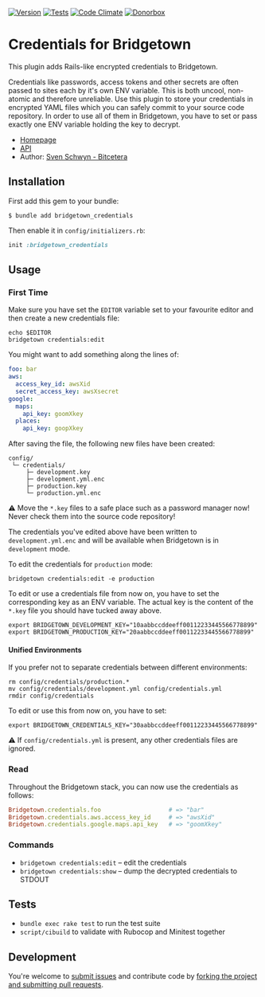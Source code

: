 [![Version](https://img.shields.io/gem/v/bridgetown_credentials.svg?style=flat)](https://rubygems.org/gems/bridgetown_credentials)
[![Tests](https://img.shields.io/github/workflow/status/svoop/bridgetown_credentials/Test.svg?style=flat&label=tests)](https://github.com/svoop/bridgetown_credentials/actions?workflow=Test)
[![Code Climate](https://img.shields.io/codeclimate/maintainability/svoop/bridgetown_credentials.svg?style=flat)](https://codeclimate.com/github/svoop/bridgetown_credentials/)
[![Donorbox](https://img.shields.io/badge/donate-on_donorbox-yellow.svg)](https://donorbox.org/bitcetera)

# Credentials for Bridgetown

This plugin adds Rails-like encrypted credentials to Bridgetown.

Credentials like passwords, access tokens and other secrets are often passed to sites each by it's own ENV variable. This is both uncool, non-atomic and therefore unreliable. Use this plugin to store your credentials in encrypted YAML files which you can safely commit to your source code repository. In order to use all of them in Bridgetown, you have to set or pass exactly one ENV variable holding the key to decrypt.

* [Homepage](https://github.com/svoop/bridgetown_credentials)
* [API](https://www.rubydoc.info/gems/bridgetown_credentials)
* Author: [Sven Schwyn - Bitcetera](https://bitcetera.com)

## Installation

First add this gem to your bundle:

```shell
$ bundle add bridgetown_credentials
```

Then enable it in `config/initializers.rb`:

```ruby
init :bridgetown_credentials
```

## Usage

### First Time

Make sure you have set the `EDITOR` variable set to your favourite editor and then create a new credentials file:

```shell
echo $EDITOR
bridgetown credentials:edit
```

You might want to add something along the lines of:

```yml
foo: bar
aws:
  access_key_id: awsXid
  secret_access_key: awsXsecret
google:
  maps:
    api_key: goomXkey
  places:
    api_key: goopXkey
```

After saving the file, the following new files have been created:

```
config/
 └─ credentials/
     ├─ development.key
     ├─ development.yml.enc
     ├─ production.key
     └─ production.yml.enc
```

⚠️ Move the `*.key` files to a safe place such as a password manager now! Never check them into the source code repository!

The credentials you've edited above have been written to `development.yml.enc` and will be available when Bridgetown is in `development` mode.

To edit the credentials for `production` mode:

```shell
bridgetown credentials:edit -e production
```

To edit or use a credentials file from now on, you have to set the corresponding key as an ENV variable. The actual key is the content of the `*.key` file you should have tucked away above.

```shell
export BRIDGETOWN_DEVELOPMENT_KEY="10aabbccddeeff00112233445566778899"
export BRIDGETOWN_PRODUCTION_KEY="20aabbccddeeff00112233445566778899"
```

#### Unified Environments

If you prefer not to separate credentials between different environments:

```shell
rm config/credentials/production.*
mv config/credentials/development.yml config/credentials.yml
rmdir config/credentials
```

To edit or use this from now on, you have to set:


```shell
export BRIDGETOWN_CREDENTIALS_KEY="30aabbccddeeff00112233445566778899"
```

⚠️ If `config/credentials.yml` is present, any other credentials files are ignored.

### Read

Throughout the Bridgetown stack, you can now use the credentials as follows:

```ruby
Bridgetown.credentials.foo                   # => "bar"
Bridgetown.credentials.aws.access_key_id     # => "awsXid"
Bridgetown.credentials.google.maps.api_key   # => "goomXkey"
```

### Commands

* `bridgetown credentials:edit` – edit the credentials
* `bridgetown credentials:show` – dump the decrypted credentials to STDOUT

## Tests

* `bundle exec rake test` to run the test suite
* `script/cibuild` to validate with Rubocop and Minitest together

## Development

You're welcome to [submit issues](https://github.com/svoop/bridgetown_credentials/issues) and contribute code by [forking the project and submitting pull requests](https://docs.github.com/en/get-started/quickstart/fork-a-repo).
